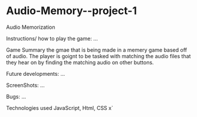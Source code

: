 # Audio-Memory--project-1

Audio Memorization

Instructions/ how to play the game:
    ...

Game Summary
    the gmae that is being made in a memery game based off of audio. The player is goignt to be tasked with matching the audio files that they hear on by finding the matching audio on other buttons.

Future developments:
    ...

ScreenShots:
    ...

Bugs:
    ...

Technologies used 
    JavaScript, Html, CSS
x`



